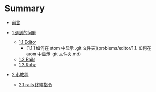 # Summary

* [前言](README.md)

* [1 遇到的问题](problems/problems.md)
  * [1.1 Editor](problems/editor.md)
    * [1.1.1 如何在 atom 中显示 .git 文件夹](problems/editor/1.1. 如何在 atom 中显示 .git 文件夹.md)
    <!-- * [1.1.2]() -->
  * [1.2 Rails](problems/rails.md)
  * [1.3 Ruby](problems/ruby.md)  

* [2 小教程](tutorials/tutorials.md)
  * [2.1 rails 终端指令](problems/rails/2.1rails终端指令.md)
  <!-- * [1.2]()   -->
